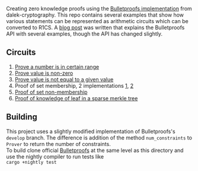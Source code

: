 Creating zero knowledge proofs using the [Bulletproofs implementation](https://github.com/dalek-cryptography/bulletproofs) from dalek-cryptography.
This repo contains several examples that show how various statements can be represented as arithmetic circuits which can be converted to R1CS. A [blog post](https://medium.com/coinmonks/zero-knowledge-proofs-using-bulletproofs-4a8e2579fc82) was written that explains the Bulletproofs API with several examples, though the API has changed slightly.   

  
## Circuits
1. [Prove a number is in certain range](src/gadget_bound_check.rs) 
2. [Prove value is non-zero](src/r1cs_utils.rs)
3. [Prove value is not equal to a given value](src/gadget_not_equals.rs)
4. Proof of set membership, 2 implementations [1](src/gadget_set_membership.rs), [2](src/gadget_set_membership_1.rs)
5. [Proof of set non-membership](src/gadget_set_non_membership.rs)
6. [Proof of knowledge of leaf in a sparse merkle tree](src/gadget_vsmt.rs)

## Building
This project uses a slightly modified implementation of Bulletproofs's `develop` branch. The difference is addition of the method `num_constraints` to `Prover` to return the number of constraints.   
To build clone official [Bulletproofs](https://github.com/dalek-cryptography/bulletproofs) at the same level as this directory and use the nightly compiler to run tests like   
`cargo +nightly test`